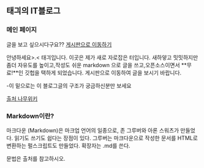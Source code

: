 ## 태긔의 IT블로그
### 메인 페이지

글을 보고 싶으시다구요??
[게시판으로 이동하기]()


안녕하세요>.< 태긔입니다.
이곳은 제가 새로 자로잡은 터입니다.
새하얗고 밋밋하지만 좀더 자유도를
높이고,작성도 쉬운 markdown 으로
글을 쓰고,오픈소스이면서 **무료!**인
깃헙을 택하게 되었습니다.
게시판으로 이동하여 글을 보시기 바랍니다.

-이 밑으로는 이 블로그글의 구조가 궁금하신분만 보세요


[출처 나무위키](https://namu.wiki/w/%EB%A7%88%ED%81%AC%EB%8B%A4%EC%9A%B4)
### Markdown이란?

마크다운 (Markdown)은 마크업 언어의 일종으로,
 존 그루버와 아론 스워츠가 만들었다.
읽기도 쓰기도 쉽다는 장점이 있다.
그루버는 마크다운으로 작성한 문서를 HTML로 변환하는
펄스크립트도 만들었다.
확장자는 .md를 쓴다.

문법은 출처를 참고하시오.
